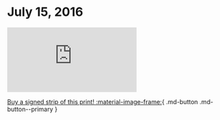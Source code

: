 # July 15, 2016

![](https://www.achewood.com/comic.php?date=07152016)

[Buy a signed strip of this print! :material-image-frame:](https://achewood-holiday-pop-up.myshopify.com/products/strip#07152016){ .md-button .md-button--primary }
